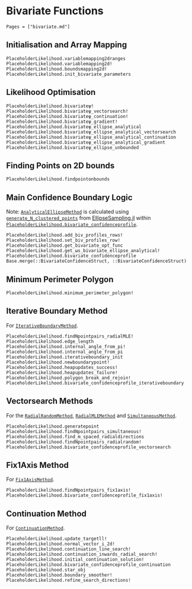 # Bivariate Functions

```@index
Pages = ["bivariate.md"]
```

## Initialisation and Array Mapping

```@docs
PlaceholderLikelihood.variablemapping2dranges
PlaceholderLikelihood.variablemapping2d!
PlaceholderLikelihood.boundsmapping2d!
PlaceholderLikelihood.init_bivariate_parameters
```

## Likelihood Optimisation

```@docs
PlaceholderLikelihood.bivariateψ!
PlaceholderLikelihood.bivariateψ_vectorsearch!
PlaceholderLikelihood.bivariateψ_continuation!
PlaceholderLikelihood.bivariateψ_gradient!
PlaceholderLikelihood.bivariateψ_ellipse_analytical
PlaceholderLikelihood.bivariateψ_ellipse_analytical_vectorsearch
PlaceholderLikelihood.bivariateψ_ellipse_analytical_continuation
PlaceholderLikelihood.bivariateψ_ellipse_analytical_gradient
PlaceholderLikelihood.bivariateψ_ellipse_unbounded
```

## Finding Points on 2D bounds

```@docs
PlaceholderLikelihood.findpointonbounds
```

## Main Confidence Boundary Logic 

Note: [`AnalyticalEllipseMethod`](@ref) is calculated using [`generate_N_clustered_points`](https://joeltrent.github.io/EllipseSampling.jl/stable/user_interface/#EllipseSampling.generate_N_clustered_points) from [EllipseSampling.jl](https://github.com/JoelTrent/EllipseSampling.jl) within [`PlaceholderLikelihood.bivariate_confidenceprofile`](@ref).

```@docs
PlaceholderLikelihood.add_biv_profiles_rows!
PlaceholderLikelihood.set_biv_profiles_row!
PlaceholderLikelihood.get_bivariate_opt_func
PlaceholderLikelihood.get_ωs_bivariate_ellipse_analytical!
PlaceholderLikelihood.bivariate_confidenceprofile
Base.merge(::BivariateConfidenceStruct, ::BivariateConfidenceStruct)
```

## Minimum Perimeter Polygon

```@docs
PlaceholderLikelihood.minimum_perimeter_polygon!
```

## Iterative Boundary Method

For [`IterativeBoundaryMethod`](@ref).

```@docs
PlaceholderLikelihood.findNpointpairs_radialMLE!
PlaceholderLikelihood.edge_length
PlaceholderLikelihood.internal_angle_from_pi!
PlaceholderLikelihood.internal_angle_from_pi
PlaceholderLikelihood.iterativeboundary_init
PlaceholderLikelihood.newboundarypoint!
PlaceholderLikelihood.heapupdates_success!
PlaceholderLikelihood.heapupdates_failure!
PlaceholderLikelihood.polygon_break_and_rejoin!
PlaceholderLikelihood.bivariate_confidenceprofile_iterativeboundary
```

## Vectorsearch Methods

For the [`RadialRandomMethod`](@ref), [`RadialMLEMethod`](@ref) and [`SimultaneousMethod`](@ref).

```@docs
PlaceholderLikelihood.generatepoint
PlaceholderLikelihood.findNpointpairs_simultaneous!
PlaceholderLikelihood.find_m_spaced_radialdirections
PlaceholderLikelihood.findNpointpairs_radialrandom!
PlaceholderLikelihood.bivariate_confidenceprofile_vectorsearch
```

## Fix1Axis Method

For [`Fix1AxisMethod`](@ref).

```@docs
PlaceholderLikelihood.findNpointpairs_fix1axis!
PlaceholderLikelihood.bivariate_confidenceprofile_fix1axis!
```

## Continuation Method

For [`ContinuationMethod`](@ref).

```@docs
PlaceholderLikelihood.update_targetll!
PlaceholderLikelihood.normal_vector_i_2d!
PlaceholderLikelihood.continuation_line_search!
PlaceholderLikelihood.continuation_inwards_radial_search!
PlaceholderLikelihood.initial_continuation_solution!
PlaceholderLikelihood.bivariate_confidenceprofile_continuation
PlaceholderLikelihood.star_obj
PlaceholderLikelihood.boundary_smoother!
PlaceholderLikelihood.refine_search_directions!
```